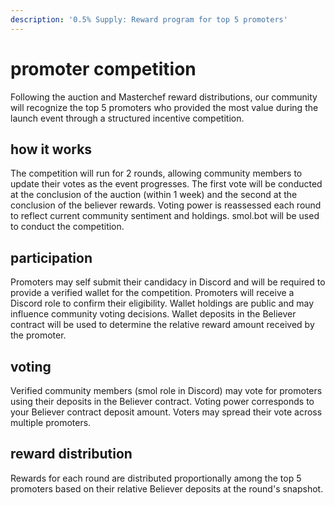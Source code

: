 ```yaml
---
description: '0.5% Supply: Reward program for top 5 promoters'
---
```


# promoter competition

Following the auction and Masterchef reward distributions, our community will recognize the top 5 promoters who provided the most value during the launch event through a structured incentive competition.

## **how it works**&#x20;

The competition will run for 2 rounds, allowing community members to update their votes as the event progresses. The first vote will be conducted at the conclusion of the auction (within 1 week) and the second at the conclusion of the believer rewards. Voting power is reassessed each round to reflect current community sentiment and holdings. smol.bot will be used to conduct the competition.

## **participation**

Promoters may self submit their candidacy in Discord and will be required to provide a verified wallet for the competition. Promoters will receive a Discord role to confirm their eligibility. Wallet holdings are public and may influence community voting decisions. Wallet deposits in the Believer contract will be used to determine the relative reward amount received by the promoter.

## **voting**&#x20;

Verified community members (smol role in Discord) may vote for promoters using their deposits in the Believer contract. Voting power corresponds to your Believer contract deposit amount. Voters may spread their vote across multiple promoters.

## **reward distribution**&#x20;

Rewards for each round are distributed proportionally among the top 5 promoters based on their relative Believer deposits at the round's snapshot.
